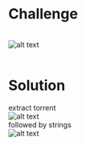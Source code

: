 # Challenge #
<br>![alt text](https://github.com/bzyo/CTFs/blob/master/2018/otter_ctf/memory_forensics/imgs/mem_forensics008-1.png)
<br><br>
# Solution #
extract torrent
<br>![alt text](https://github.com/bzyo/CTFs/blob/master/2018/otter_ctf/memory_forensics/imgs/mem_forensics008-2.png)<br>
followed by strings
<br>![alt text](https://github.com/bzyo/CTFs/blob/master/2018/otter_ctf/memory_forensics/imgs/mem_forensics008-3.png)
